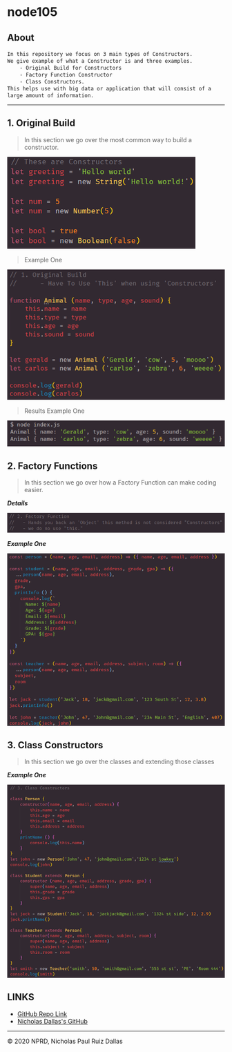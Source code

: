 # node105

## About

```
In this repository we focus on 3 main types of Constructors. 
We give example of what a Constructor is and three examples.
    - Original Build for Constructors 
    - Factory Function Constructor 
    - Class Constructors. 
This helps use with big data or application that will consist of a large amount of information. 
```

- - -

## 1. Original Build

> In this section we go over the most common way to build a constructor. 

![constructor1](./photos/constructor1.png)

> Example One

![method1](./photos/method1.png)

> Results Example One

![results1](./photos/results1.png)


## 2. Factory Functions

> In this section we go over how a Factory Function can make coding easier.

***Details***

![factoryFuntDetails](./photos/factoryFuntDetails.png)

***Example One***

![spreadOp](./photos/spreadOp.png)


## 3. Class Constructors 

> In this section we go over the classes and extending those classes

***Example One*** 

![classConstructor](./photos/classConstructor.png)

## LINKS

- [GitHub Repo Link](https://github.com/nicholasd-uci/node105)
- [Nicholas Dallas's GitHub](https://github.com/nicholasd-uci)


- - -
© 2020 NPRD, Nicholas Paul Ruiz Dallas